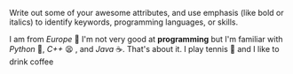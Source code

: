 Write out some of your awesome attributes, and use emphasis (like bold or italics) to identify keywords, programming languages, or skills. 

I am from *Europe* :dancer:
I'm not very good at **programming** but I'm familiar with *Python* :snake:, *C++* :tired_face: , and *Java* :coffee:. That's about it.
I play tennis :tennis: and I like to drink coffee
